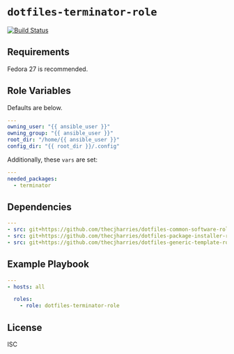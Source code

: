 # `dotfiles-terminator-role`

[![Build Status](https://travis-ci.org/thecjharries/dotfiles-terminator-role.svg?branch=master)](https://travis-ci.org/thecjharries/dotfiles-terminator-role)

## Requirements

Fedora 27 is recommended.

## Role Variables

Defaults are below.

```yml
---
owning_user: "{{ ansible_user }}"
owning_group: "{{ ansible_user }}"
root_dir: "/home/{{ ansible_user }}"
config_dir: "{{ root_dir }}/.config"
```

Additionally, these `vars` are set:

```yml
---
needed_packages:
  - terminator
```

## Dependencies

```yml
---
- src: git+https://github.com/thecjharries/dotfiles-common-software-role.git
- src: git+https://github.com/thecjharries/dotfiles-package-installer-role.git
- src: git+https://github.com/thecjharries/dotfiles-generic-template-role.git
```

## Example Playbook

```yml
---
- hosts: all

  roles:
    - role: dotfiles-terminator-role
```

## License

ISC
